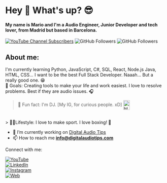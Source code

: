 # Hey 👋 What's up? 😎

#### My name is Mario and I'm a Audio Engineer, Junior Developer and tech lover, from Madrid but based in Barcelona.

[![YouTube Channel Subscribers](https://img.shields.io/youtube/channel/subscribers/UCRR-t8xLpN5naXm1j7RZfeA?style=social)](https://youtube.com/@DigitalAudioTips?sub_confirmation=1)
![GitHub Followers](https://img.shields.io/github/followers/mario-sound?style=social)
![GitHub Followers](https://img.shields.io/github/stars/mario-sound?style=social)

## About me:

I'm currently learning Python, JavaScript, C#, SQL, React, Node.js Java, HTML, CSS... I want to be the best Full Stack Developer. Naaah... But a really good one. 😁<br>🎯 Goals: Creating tools to make your life and work easiest. I love to resolve problems. Best if they are audio issues. 🎧

> 🎲 Fun fact: I'm DJ. [My IG, for curious people. xD] <a href=https://www.instagram.com/mariosonando/ target="blank"><img align="center" src="https://raw.githubusercontent.com/rahuldkjain/github-profile-readme-generator/master/src/images/icons/Social/instagram.svg" alt="https://www.instagram.com/mariosonando/" height="30" width="20" /></a>
<br>
> 🏃‍♂️Lifestyle: I love to make sport. I love boxing! 🥊

- 🔭 I’m currently working on [Digital Audio Tips](https://digitalaudiotips.com/)
- 📫 How to reach me **info@digitalaudiotips.com**

Connect with me:

[![YouTube](https://img.shields.io/badge/YouTube-Digital_Audio_Tips-FF0000?style=for-the-badge&logo=youtube&logoColor=white&labelColor=101010)](https://youtube.com/@digitalaudiotips)
<br>
[![LinkedIn](https://img.shields.io/badge/LinkedIn-Mario_Sanchez-blue?style=for-the-badge&logo=LinkedIn&logoColor=white&labelColor=101010)](https://www.linkedin.com/in/mariosanchezsonido/)
<br>
[![Instagram](https://img.shields.io/badge/Instagram-Digital_Audio_Tips-purple?style=for-the-badge&logo=Instagram&logoColor=white&labelColor=101010)](https://www.instagram.com/digitalaudiotips/)
<br>
[![Web](https://img.shields.io/badge/Web-digitalaudiotips.com-grey?style=for-the-badge&logo=dev.to&logoColor=white&labelColor=101010)](https://digitalaudiotips.com)
